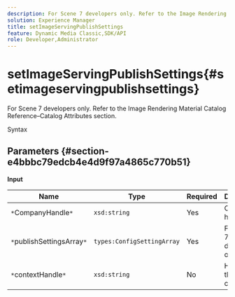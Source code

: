 ```yaml
---
description: For Scene 7 developers only. Refer to the Image Rendering Material Catalog Reference–Catalog Attributes section.
solution: Experience Manager
title: setImageServingPublishSettings
feature: Dynamic Media Classic,SDK/API
role: Developer,Administrator
---
```


# setImageServingPublishSettings{#setimageservingpublishsettings}

For Scene 7 developers only. Refer to the Image Rendering Material Catalog Reference–Catalog Attributes section.

 Syntax 

## Parameters {#section-e4bbbc79edcb4e4d9f97a4865c770b51}

**Input** 

|  Name  | Type  | Required  | Description  |
|---|---|---|---|
|  `*`CompanyHandle`*`  | `xsd:string`  | Yes  | Company handle.  |
|  `*`publishSettingsArray`*`  | `types:ConfigSettingArray`  | Yes  | For Scene 7 developers only.  |
|  `*`contextHandle`*`  | `xsd:string`  | No  | Handle to the publish context.  |

